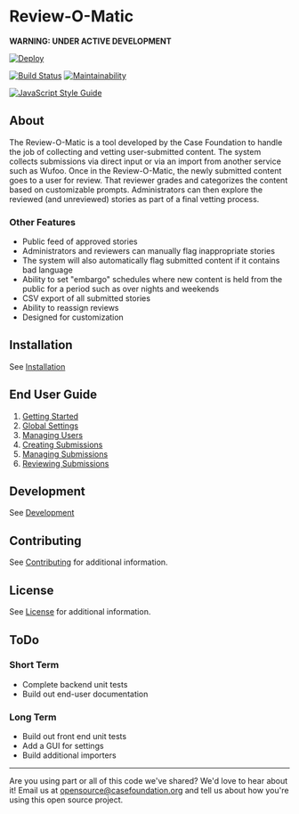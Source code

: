 # Review-O-Matic

**WARNING: UNDER ACTIVE DEVELOPMENT**

[![Deploy](https://www.herokucdn.com/deploy/button.svg)](https://heroku.com/deploy?template=https://github.com/casefoundation/review-o-matic)

[![Build Status](https://travis-ci.org/casefoundation/review-o-matic.svg?branch=master)](https://travis-ci.org/casefoundation/review-o-matic)
[![Maintainability](https://api.codeclimate.com/v1/badges/1c6705598432dbb288c0/maintainability)](https://codeclimate.com/github/casefoundation/review-o-matic/maintainability)

[![JavaScript Style Guide](https://cdn.rawgit.com/standard/standard/master/badge.svg)](https://github.com/standard/standard)

## About

The Review-O-Matic is a tool developed by the Case Foundation to handle the job of collecting and vetting user-submitted content. The system collects submissions via direct input or via an import from another service such as Wufoo. Once in the Review-O-Matic, the newly submitted content goes to a user for review. That reviewer grades and categorizes the content based on customizable prompts. Administrators can then explore the reviewed (and unreviewed) stories as part of a final vetting process.

### Other Features

* Public feed of approved stories
* Administrators and reviewers can manually flag inappropriate stories
* The system will also automatically flag submitted content if it contains bad language
* Ability to set "embargo" schedules where new content is held from the public for a period such as over nights and weekends
* CSV export of all submitted stories
* Ability to reassign reviews
* Designed for customization

## Installation

See [Installation](doc/Installation.md)

## End User Guide

1. [Getting Started](doc/Getting%20Started.md)
1. [Global Settings](doc/Configuration.md)
1. [Managing Users](doc/Managing%20Users.md)
1. [Creating Submissions](doc/Creating%20Submissions.md)
1. [Managing Submissions](doc/Managing%20Submissions.md)
1. [Reviewing Submissions](doc/Reviewing%20Submissions.md)

## Development

See [Development](doc/Development.md)

## Contributing

See [Contributing](Contributing.md) for additional information.

## License

See [License](License.txt) for additional information.

## ToDo

### Short Term

* Complete backend unit tests
* Build out end-user documentation

### Long Term

* Build out front end unit tests
* Add a GUI for settings
* Build additional importers

---

Are you using part or all of this code we've shared? We'd love to hear about it! Email us at [opensource@casefoundation.org](mailto:opensource@casefoundation.org) and tell us about how you're using this open source project.
